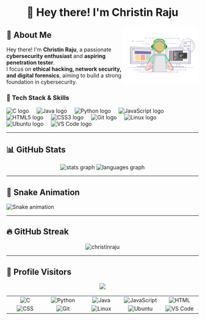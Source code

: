 <h1 align=center>👋 Hey there! I'm Christin Raju</h1>

<img align="right" height="150" src="https://raw.githubusercontent.com/devSouvik/devSouvik/master/gif3.gif"  />

## 🔹 About Me  

Hey there! I'm **Christin Raju**, a passionate **cybersecurity enthusiast** and **aspiring penetration tester**.  
I focus on **ethical hacking, network security, and digital forensics**, aiming to build a strong foundation in cybersecurity.  

### 🚀 Tech Stack & Skills  
<div align="left">
  <img src="https://cdn.jsdelivr.net/gh/devicons/devicon/icons/c/c-original.svg" height="40" alt="C logo" />
  <img width="12" />
  <img src="https://cdn.jsdelivr.net/gh/devicons/devicon/icons/java/java-original.svg" height="40" alt="Java logo" />
  <img width="12" />
  <img src="https://cdn.jsdelivr.net/gh/devicons/devicon/icons/python/python-original.svg" height="40" alt="Python logo" />
  <img width="12" />
  <img src="https://cdn.jsdelivr.net/gh/devicons/devicon/icons/javascript/javascript-original.svg" height="40" alt="JavaScript logo" />
  <img width="12" />
  <img src="https://cdn.jsdelivr.net/gh/devicons/devicon/icons/html5/html5-original.svg" height="40" alt="HTML5 logo" />
  <img width="12" />
  <img src="https://cdn.jsdelivr.net/gh/devicons/devicon/icons/css3/css3-original.svg" height="40" alt="CSS3 logo" />
  <img width="12" />
  <img src="https://cdn.jsdelivr.net/gh/devicons/devicon/icons/git/git-original.svg" height="40" alt="Git logo" />
  <img width="12" />
  <img src="https://cdn.jsdelivr.net/gh/devicons/devicon/icons/linux/linux-original.svg" height="40" alt="Linux logo" />
  <img width="12" />
  <img src="https://cdn.jsdelivr.net/gh/devicons/devicon/icons/ubuntu/ubuntu-original.svg" height="40" alt="Ubuntu logo" />
  <img width="12" />
  <img src="https://cdn.jsdelivr.net/gh/devicons/devicon/icons/vscode/vscode-original.svg" height="40" alt="VS Code logo" />
</div>

---

## 📊 GitHub Stats  
<div align="center">
  <img src="https://github-readme-stats.vercel.app/api?username=ChristinRaju&hide_title=false&hide_rank=false&show_icons=true&include_all_commits=true&count_private=true&disable_animations=false&theme=dracula&locale=en&hide_border=false&order=1" height="150" alt="stats graph"  />
  <img src="https://github-readme-stats.vercel.app/api/top-langs?username=ChristinRaju&locale=en&hide_title=false&layout=compact&card_width=320&langs_count=5&theme=dracula&hide_border=false&order=2" height="150" alt="languages graph"  />
</div>

---

## 🐍 Snake Animation  
<img src="https://raw.githubusercontent.com/ChristinRaju/ChristinRaju/output/snake.svg" alt="Snake animation" />

---

## 🔥 GitHub Streak  
<div align="center">
  <p><img align="center" src="https://github-readme-streak-stats.herokuapp.com/?user=christinraju&" alt="christinraju" /></p>
</div>

---

## 👀 Profile Visitors  
<div align="center">
  <img src="https://profile-counter.glitch.me/ChristinRaju/count.svg?"  />
</div>











<table>
  <tr>
    <td align="center" width="96">
      <img src="https://techstack-generator.vercel.app/c-icon.svg" alt="C" width="65" height="65" />
    </td>
    <td align="center" width="96">
      <img src="https://techstack-generator.vercel.app/python-icon.svg" alt="Python" width="65" height="65" />
    </td>
    <td align="center" width="96">
      <img src="https://techstack-generator.vercel.app/java-icon.svg" alt="Java" width="65" height="65" />
    </td>
    <td align="center" width="96">
      <img src="https://cdn.jsdelivr.net/gh/devicons/devicon/icons/javascript/javascript-original.svg" alt="JavaScript" width="65" height="65" />
    </td>
    <td align="center" width="96">
      <img src="https://cdn.jsdelivr.net/gh/devicons/devicon/icons/html5/html5-original.svg" alt="HTML" width="65" height="65" />
    </td>
  </tr>
  <tr>
    <td align="center" width="96">
      <img src="https://cdn.jsdelivr.net/gh/devicons/devicon/icons/css3/css3-original.svg" alt="CSS" width="65" height="65" />
    </td>
    <td align="center" width="96">
      <img src="https://cdn.jsdelivr.net/gh/devicons/devicon/icons/git/git-original.svg" alt="Git" width="65" height="65" />
    </td>
    <td align="center" width="96">
      <img src="https://cdn.jsdelivr.net/gh/devicons/devicon/icons/linux/linux-original.svg" alt="Linux" width="65" height="65" />
    </td>
    <td align="center" width="96">
      <img src="https://cdn.jsdelivr.net/gh/devicons/devicon/icons/ubuntu/ubuntu-plain.svg" alt="Ubuntu" width="65" height="65" />
    </td>
    <td align="center" width="96">
      <img src="https://cdn.jsdelivr.net/gh/devicons/devicon/icons/vscode/vscode-original.svg" alt="VS Code" width="65" height="65" />
    </td>
  </tr>
</table>

